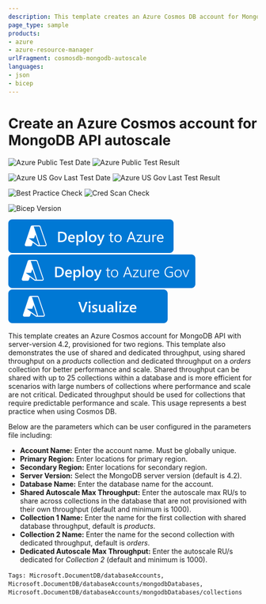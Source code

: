 ```yaml
---
description: This template creates an Azure Cosmos DB account for MongoDB API 4.2 in two regions showing mixed autoscale throughput usage.
page_type: sample
products:
- azure
- azure-resource-manager
urlFragment: cosmosdb-mongodb-autoscale
languages:
- json
- bicep
---
```

# Create an Azure Cosmos account for MongoDB API autoscale

![Azure Public Test Date](https://azurequickstartsservice.blob.core.windows.net/badges/quickstarts/microsoft.documentdb/cosmosdb-mongodb-autoscale/PublicLastTestDate.svg)
![Azure Public Test Result](https://azurequickstartsservice.blob.core.windows.net/badges/quickstarts/microsoft.documentdb/cosmosdb-mongodb-autoscale/PublicDeployment.svg)

![Azure US Gov Last Test Date](https://azurequickstartsservice.blob.core.windows.net/badges/quickstarts/microsoft.documentdb/cosmosdb-mongodb-autoscale/FairfaxLastTestDate.svg)
![Azure US Gov Last Test Result](https://azurequickstartsservice.blob.core.windows.net/badges/quickstarts/microsoft.documentdb/cosmosdb-mongodb-autoscale/FairfaxDeployment.svg)

![Best Practice Check](https://azurequickstartsservice.blob.core.windows.net/badges/quickstarts/microsoft.documentdb/cosmosdb-mongodb-autoscale/BestPracticeResult.svg)
![Cred Scan Check](https://azurequickstartsservice.blob.core.windows.net/badges/quickstarts/microsoft.documentdb/cosmosdb-mongodb-autoscale/CredScanResult.svg)

![Bicep Version](https://azurequickstartsservice.blob.core.windows.net/badges/quickstarts/microsoft.documentdb/cosmosdb-mongodb-autoscale/BicepVersion.svg)

[![Deploy To Azure](https://raw.githubusercontent.com/Azure/azure-quickstart-templates/master/1-CONTRIBUTION-GUIDE/images/deploytoazure.svg?sanitize=true)](https://portal.azure.com/#create/Microsoft.Template/uri/https%3A%2F%2Fraw.githubusercontent.com%2FAzure%2Fazure-quickstart-templates%2Fmaster%2Fquickstarts%2Fmicrosoft.documentdb%2Fcosmosdb-mongodb-autoscale%2Fazuredeploy.json)
[![Deploy To Azure Gov](https://raw.githubusercontent.com/Azure/azure-quickstart-templates/master/1-CONTRIBUTION-GUIDE/images/deploytoazuregov.svg?sanitize=true)](https://portal.azure.us/#create/Microsoft.Template/uri/https%3A%2F%2Fraw.githubusercontent.com%2FAzure%2Fazure-quickstart-templates%2Fmaster%2Fquickstarts%2Fmicrosoft.documentdb%2Fcosmosdb-mongodb-autoscale%2Fazuredeploy.json)
[![Visualize](https://raw.githubusercontent.com/Azure/azure-quickstart-templates/master/1-CONTRIBUTION-GUIDE/images/visualizebutton.svg?sanitize=true)](http://armviz.io/#/?load=https%3A%2F%2Fraw.githubusercontent.com%2FAzure%2Fazure-quickstart-templates%2Fmaster%2Fquickstarts%2Fmicrosoft.documentdb%2Fcosmosdb-mongodb-autoscale%2Fazuredeploy.json)

This template creates an Azure Cosmos account for MongoDB API with server-version 4.2, provisioned for two regions. This template also demonstrates the use of shared and dedicated throughput, using shared throughput on a *products* collection and dedicated throughput on a *orders* collection for better performance and scale. Shared throughput can be shared with up to 25 collections within a database and is more efficient for scenarios with large numbers of collections where performance and scale are not critical. Dedicated throughput should be used for collections that require predictable performance and scale. This usage represents a best practice when using Cosmos DB.

Below are the parameters which can be user configured in the parameters file including:

- **Account Name:** Enter the account name. Must be globally unique.
- **Primary Region:** Enter locations for primary region.
- **Secondary Region:** Enter locations for secondary region.
- **Server Version:** Select the MongoDB server version (default is 4.2).
- **Database Name:** Enter the database name for the account.
- **Shared Autoscale Max Throughput:** Enter the autoscale max RU/s to share across collections in the database that are not provisioned with their own throughput (default and minimum is 1000).
- **Collection 1 Name:** Enter the name for the first collection with shared database throughput, default is *products*.
- **Collection 2 Name:** Enter the name for the second collection with dedicated throughput, default is *orders*.
- **Dedicated Autoscale Max Throughput:** Enter the autoscale RU/s dedicated for *Collection 2* (default and minimum is 1000).

`Tags: Microsoft.DocumentDB/databaseAccounts, Microsoft.DocumentDB/databaseAccounts/mongodbDatabases, Microsoft.DocumentDB/databaseAccounts/mongodbDatabases/collections`
